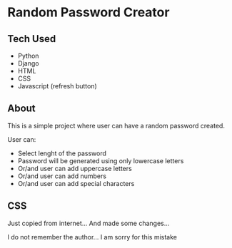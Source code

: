 # Random Password Creator

## Tech Used
- Python
- Django
- HTML
- CSS
- Javascript (refresh button)


## About
This is a simple project where user can have a random password created.

User can:
- Select lenght of the password
- Password will be generated using only lowercase letters
- Or/and user can add uppercase letters
- Or/and user can add numbers
- Or/and user can add special characters

## CSS 
Just copied from internet...  And made some changes...

I do not remember the author... I am sorry for this mistake




